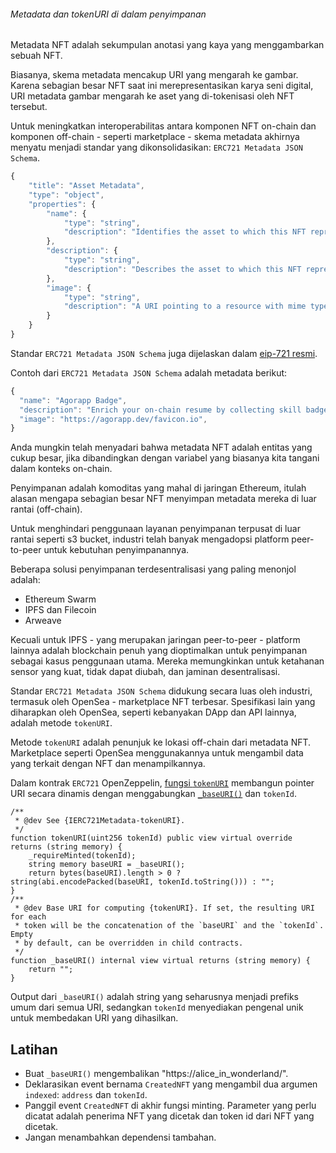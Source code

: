 ###### Metadata dan tokenURI di dalam penyimpanan

Metadata NFT adalah sekumpulan anotasi yang kaya yang menggambarkan sebuah NFT.

Biasanya, skema metadata mencakup URI yang mengarah ke gambar. Karena sebagian besar NFT saat ini merepresentasikan karya seni digital, URI metadata gambar mengarah ke aset yang di-tokenisasi oleh NFT tersebut.

Untuk meningkatkan interoperabilitas antara komponen NFT on-chain dan komponen off-chain - seperti marketplace - skema metadata akhirnya menyatu menjadi standar yang dikonsolidasikan: `ERC721 Metadata JSON Schema`.

```javascript
{
    "title": "Asset Metadata",
    "type": "object",
    "properties": {
        "name": {
            "type": "string",
            "description": "Identifies the asset to which this NFT represents"
        },
        "description": {
            "type": "string",
            "description": "Describes the asset to which this NFT represents"
        },
        "image": {
            "type": "string",
            "description": "A URI pointing to a resource with mime type image/* representing the asset to which this NFT represents. Consider making any images at a width between 320 and 1080 pixels and aspect ratio between 1.91:1 and 4:5 inclusive."
        }
    }
}
```

Standar `ERC721 Metadata JSON Schema` juga dijelaskan dalam [eip-721 resmi](https://github.com/ethereum/EIPs/blob/master/EIPS/eip-721.md).

Contoh dari `ERC721 Metadata JSON Schema` adalah metadata berikut:

```javascript
{
  "name": "Agorapp Badge",
  "description": "Enrich your on-chain resume by collecting skill badges which document your accomplishments!",
  "image": "https://agorapp.dev/favicon.io",
}
```

Anda mungkin telah menyadari bahwa metadata NFT adalah entitas yang cukup besar, jika dibandingkan dengan variabel yang biasanya kita tangani dalam konteks on-chain.

Penyimpanan adalah komoditas yang mahal di jaringan Ethereum, itulah alasan mengapa sebagian besar NFT menyimpan metadata mereka di luar rantai (off-chain).

Untuk menghindari penggunaan layanan penyimpanan terpusat di luar rantai seperti s3 bucket, industri telah banyak mengadopsi platform peer-to-peer untuk kebutuhan penyimpanannya.

Beberapa solusi penyimpanan terdesentralisasi yang paling menonjol adalah:

- Ethereum Swarm
- IPFS dan Filecoin
- Arweave

Kecuali untuk IPFS - yang merupakan jaringan peer-to-peer - platform lainnya adalah blockchain penuh yang dioptimalkan untuk penyimpanan sebagai kasus penggunaan utama. Mereka memungkinkan untuk ketahanan sensor yang kuat, tidak dapat diubah, dan jaminan desentralisasi.

Standar `ERC721 Metadata JSON Schema` didukung secara luas oleh industri, termasuk oleh OpenSea - marketplace NFT terbesar. Spesifikasi lain yang diharapkan oleh OpenSea, seperti kebanyakan DApp dan API lainnya, adalah metode `tokenURI`.

Metode `tokenURI` adalah penunjuk ke lokasi off-chain dari metadata NFT. Marketplace seperti OpenSea menggunakannya untuk mengambil data yang terkait dengan NFT dan menampilkannya.

Dalam kontrak `ERC721` OpenZeppelin, [fungsi `tokenURI`](https://github.com/agorapp-dao/openzeppelin-contracts/blob/master/contracts/token/ERC721/ERC721.sol#L90-L98) membangun pointer URI secara dinamis dengan menggabungkan [`_baseURI()`](https://github.com/agorapp-dao/openzeppelin-contracts/blob/master/contracts/token/ERC721/ERC721.sol#L100-L107) dan `tokenId`.

```solidity
/**
 * @dev See {IERC721Metadata-tokenURI}.
 */
function tokenURI(uint256 tokenId) public view virtual override returns (string memory) {
    _requireMinted(tokenId);
    string memory baseURI = _baseURI();
    return bytes(baseURI).length > 0 ? string(abi.encodePacked(baseURI, tokenId.toString())) : "";
}
/**
 * @dev Base URI for computing {tokenURI}. If set, the resulting URI for each
 * token will be the concatenation of the `baseURI` and the `tokenId`. Empty
 * by default, can be overridden in child contracts.
 */
function _baseURI() internal view virtual returns (string memory) {
    return "";
}
```

Output dari `_baseURI()` adalah string yang seharusnya menjadi prefiks umum dari semua URI, sedangkan `tokenId` menyediakan pengenal unik untuk membedakan URI yang dihasilkan.

## Latihan

- Buat `_baseURI()` mengembalikan "https://alice_in_wonderland/".
- Deklarasikan event bernama `CreatedNFT` yang mengambil dua argumen `indexed`: `address` dan `tokenId`.
- Panggil event `CreatedNFT` di akhir fungsi minting. Parameter yang perlu dicatat adalah penerima NFT yang dicetak dan token id dari NFT yang dicetak.
- Jangan menambahkan dependensi tambahan.
